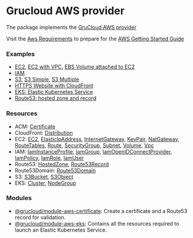 # Grucloud AWS provider

The package implements the [GruCloud AWS provider](https://www.npmjs.com/package/@grucloud/provider-aws)

Visit the [Aws Requirements](../../../docusaurus/docs/aws/AwsRequirements.md) to prepare for the [AWS Getting Started Guide](../../../docusaurus/docs/aws/AwsGettingStarted.md)

### Examples

- [EC2](../../../examples/aws/ec2/README.md), [EC2 with VPC](../../../examples/aws/ec2-vpc/README.md), [EBS Volume attached to EC2](../../../examples/aws/volumes/README.md)
- [IAM](../../../examples/aws/iam/README.md)
- [S3](../../../examples/aws/s3/README.md), [S3 Simple](../../../examples/aws/s3-simple/README.md), [S3 Multiple](../../../examples/aws/s3-multiple/README.md)
- [HTTPS Website with CloudFront](../../../examples/aws/website-https/README.md)
- [EKS: Elastic Kubernetes Service](../../../examples/aws/eks/README.md)
- [Route53: hosted zone and record](../../../examples/aws/route53/README.md)

### Resources

- ACM: [Certificate](../../../docusaurus/docs/aws/resources/ACM/AcmCertificate.md)
- CloudFront: [Distribution](../../../docusaurus/docs/aws/resources/CloudFront/CloudFrontDistribution.md)
- EC2: [EC2](../../../docusaurus/docs/aws/resources/EC2/EC2.md), [ElasticIpAddress](../../../docusaurus/docs/aws/resources/EC2/ElasticIpAddress.md), [InternetGateway](../../../docusaurus/docs/aws/resources/EC2/InternetGateway.md), [KeyPair](../../../docusaurus/docs/aws/resources/EC2/KeyPair.md), [NatGateway](../../../docusaurus/docs/aws/resources/EC2/NatGateway.md), [RouteTables](../../../docusaurus/docs/aws/resources/EC2/RouteTables.md), [Route](../../../docusaurus/docs/aws/resources/EC2/Route.md), [SecurityGroup](../../../docusaurus/docs/aws/resources/EC2/SecurityGroup.md), [Subnet](../../../docusaurus/docs/aws/resources/EC2/Subnet.md), [Volume](../../../docusaurus/docs/aws/resources/EC2/Volume.md), [Vpc](../../../docusaurus/docs/aws/resources/EC2/Vpc.md)
- IAM: [IamInstanceProfile](../../../docusaurus/docs/aws/resources/IAM/IamInstanceProfile.md), [IamGroup](../../../docusaurus/docs/aws/resources/IAM/IamGroup.md), [IamOpenIDConnectProvider](../../../docusaurus/docs/aws/resources/IAM/IamOpenIDConnectProvider.md), [IamPolicy](../../../docusaurus/docs/aws/resources/IAM/IamPolicy.md), [IamRole](../../../docusaurus/docs/aws/resources/IAM/IamRole.md), [IamUser](../../../docusaurus/docs/aws/resources/IAM/IamUser.md)
- Route53: [HostedZone](../../../docusaurus/docs/aws/resources/Route53/Route53HostedZone.md), [Route53Record](../../../docusaurus/docs/aws/resources/Route53/Route53Record.md)
- Route53Domain: [Route53Domain](../../../docusaurus/docs/aws/resources/Route53Domain/Route53Domain.md)
- S3: [S3Bucket](../../../docusaurus/docs/aws/resources/S3/S3Bucket.md), [S3Object](../../../docusaurus/docs/aws/resources/S3/S3Object.md)
- EKS: [Cluster](../../../docusaurus/docs/aws/resources/EKS/EksCluster.md), [NodeGroup](../../../docusaurus/docs/aws/resources/EKS/EksNodeGroup.md)

### Modules

- [@grucloud/module-aws-certificate](https://www.npmjs.com/package/@grucloud/module-aws-certificate): Create a certificate and a Route53 record for validation.
- [@grucloud/module-aws-eks](https://www.npmjs.com/package/@grucloud/module-aws-eks): Contains all the resources required to launch an Elastic Kubernetes Service.
